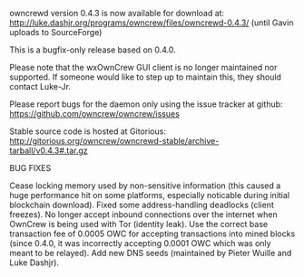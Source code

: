 owncrewd version 0.4.3 is now available for download at:
http://luke.dashjr.org/programs/owncrew/files/owncrewd-0.4.3/ (until Gavin uploads to SourceForge)

This is a bugfix-only release based on 0.4.0.

Please note that the wxOwnCrew GUI client is no longer maintained nor supported. If someone would like to step up to maintain this, they should contact Luke-Jr.

Please report bugs for the daemon only using the issue tracker at github:
https://github.com/owncrew/owncrew/issues

Stable source code is hosted at Gitorious:
http://gitorious.org/owncrew/owncrewd-stable/archive-tarball/v0.4.3#.tar.gz

BUG FIXES

Cease locking memory used by non-sensitive information (this caused a huge performance hit on some platforms, especially noticable during initial blockchain download).
Fixed some address-handling deadlocks (client freezes).
No longer accept inbound connections over the internet when OwnCrew is being used with Tor (identity leak).
Use the correct base transaction fee of 0.0005 OWC for accepting transactions into mined blocks (since 0.4.0, it was incorrectly accepting 0.0001 OWC which was only meant to be relayed).
Add new DNS seeds (maintained by Pieter Wuille and Luke Dashjr).

